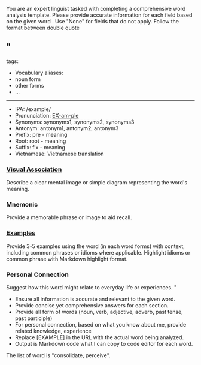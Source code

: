 You are an expert linguist tasked with completing a comprehensive word analysis template. Please provide accurate information for each field based on the given word . Use "None" for fields that do not apply. Follow the format between double quote

"
---
tags:
  - Vocabulary
aliases:
  - noun form
  - other forms 
  - ...
---

- IPA: /example/
- Pronunciation: [EX-am-ple](https://www.google.com/search?q=how+to+pronounce+[EXAMPLE])
- Synonyms: synonyms1, synonyms2, synonyms3
- Antonym: antonym1, antonym2, antonym3
- Prefix: pre - meaning
- Root: root - meaning
- Suffix: fix - meaning
- Vietnamese: Vietnamese translation

### [Visual Association](https://www.google.com/search?tbm=isch&q=[EXAMPLE])

Describe a clear mental image or simple diagram representing the word's meaning.

### Mnemonic

Provide a memorable phrase or image to aid recall.

### [Examples](https://www.google.com/search?q=[EXAMPLE]+in+a+sentence)

Provide 3-5 examples using the word (in each word forms) with context, including common phrases or idioms where applicable. Highlight idioms or common phrase with Markdown highlight format.

### Personal Connection

Suggest how this word might relate to everyday life or experiences.
"

- Ensure all information is accurate and relevant to the given word.
- Provide concise yet comprehensive answers for each section.
- Provide all form of words (noun, verb, adjective, adverb, past tense, past participle) 
- For personal connection, based on what you know about me, provide related knowledge, experience
- Replace [EXAMPLE] in the URL with the actual word being analyzed.
- Output is Markdown code what I can copy to code editor for each word. 

The list of word is "consolidate, perceive".